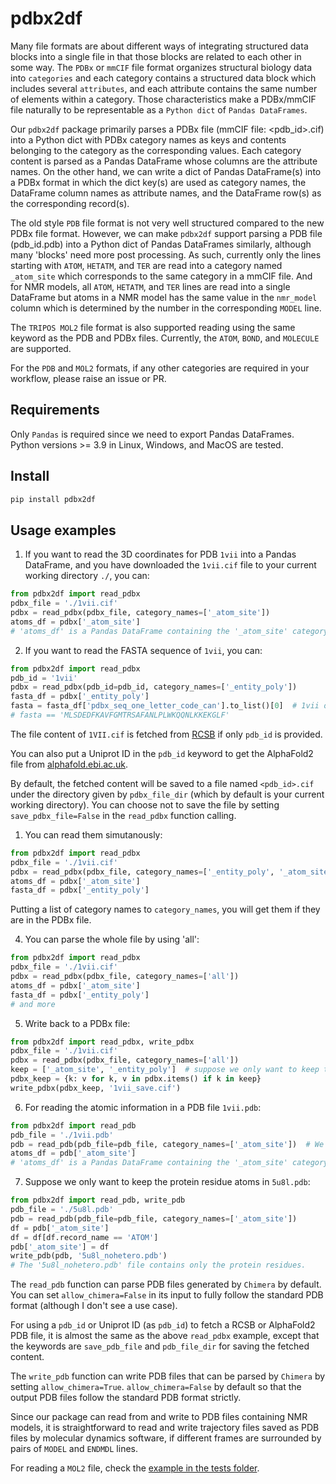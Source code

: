 # pdbx2df

Many file formats are about different ways of integrating structured data blocks into a single file in that those blocks are related to each other in some way. The `PDBx` or `mmCIF` file format organizes structural biology data into `categories` and each category contains a structured data block which includes several `attributes`, and each attribute contains the same number of elements within a category. Those characteristics make a PDBx/mmCIF file naturally to be representable as a `Python dict` of `Pandas DataFrames`.

Our `pdbx2df` package primarily parses a PDBx file (mmCIF file: <pdb_id>.cif) into a Python dict with PDBx category names as keys and contents belonging to the category as the corresponding values. Each category content is parsed as a Pandas DataFrame whose columns are the attribute names. On the other hand, we can write a dict of Pandas DataFrame(s) into a PDBx format in which the dict key(s) are used as category names, the DataFrame column names as attribute names, and the DataFrame row(s) as the corresponding record(s).

The old style `PDB` file format is not very well structured compared to the new PDBx file format. However, we can make `pdbx2df` support parsing a PDB file (pdb_id.pdb) into a Python dict of Pandas DataFrames similarly, although many 'blocks' need more post processing. As such, currently only the lines starting with `ATOM`, `HETATM`, and `TER` are read into a category named `_atom_site` which corresponds to the same category in a mmCIF file. And for NMR models, all `ATOM`, `HETATM`, and `TER` lines are read into a single DataFrame but atoms in a NMR model has the same value in the `nmr_model` column which is determined by the number in the corresponding `MODEL` line.

The `TRIPOS MOL2` file format is also supported reading using the same keyword as the PDB and PDBx files. Currently, the `ATOM`, `BOND`, and `MOLECULE` are supported.

For the `PDB` and `MOL2` formats, if any other categories are required in your workflow, please raise an issue or PR.

## Requirements

Only `Pandas` is required since we need to export Pandas DataFrames. Python versions >= 3.9 in Linux, Windows, and MacOS are tested.

## Install

```bash
pip install pdbx2df
```

## Usage examples

1. If you want to read the 3D coordinates for PDB `1vii` into a Pandas DataFrame, and you have downloaded the `1vii.cif` file to your current working directory `./`, you can:

```python
from pdbx2df import read_pdbx
pdbx_file = './1vii.cif'
pdbx = read_pdbx(pdbx_file, category_names=['_atom_site'])
atoms_df = pdbx['_atom_site']
# 'atoms_df' is a Pandas DataFrame containing the '_atom_site' category which has the detailed 3D coordinates for each atom.
```

2. If you want to read the FASTA sequence of `1vii`, you can:

```python
from pdbx2df import read_pdbx
pdb_id = '1vii'
pdbx = read_pdbx(pdb_id=pdb_id, category_names=['_entity_poly'])
fasta_df = pdbx['_entity_poly']
fasta = fasta_df['pdbx_seq_one_letter_code_can'].to_list()[0]  # 1vii only has one sequence
# fasta == 'MLSDEDFKAVFGMTRSAFANLPLWKQQNLKKEKGLF'
```

The file content of `1VII.cif` is fetched from [RCSB](https://files.rcsb.org/view/1VII.cif) if only `pdb_id` is provided.

You can also put a Uniprot ID in the `pdb_id` keyword to get the AlphaFold2 file from [alphafold.ebi.ac.uk](alphafold.ebi.ac.uk).

By default, the fetched content will be saved to a file named `<pdb_id>.cif` under the directory given by `pdbx_file_dir` (which by default is your current working directory). You can choose not to save the file by setting `save_pdbx_file=False` in the `read_pdbx` function calling.

1. You can read them simutanously:

```python
from pdbx2df import read_pdbx
pdbx_file = './1vii.cif'
pdbx = read_pdbx(pdbx_file, category_names=['_entity_poly', '_atom_site'])
atoms_df = pdbx['_atom_site']
fasta_df = pdbx['_entity_poly']
```

Putting a list of category names to `category_names`, you will get them if they are in the PDBx file.

4. You can parse the whole file by using 'all':

```python
from pdbx2df import read_pdbx
pdbx_file = './1vii.cif'
pdbx = read_pdbx(pdbx_file, category_names=['all'])
atoms_df = pdbx['_atom_site']
fasta_df = pdbx['_entity_poly']
# and more
```

5. Write back to a PDBx file:

```python
from pdbx2df import read_pdbx, write_pdbx
pdbx_file = './1vii.cif'
pdbx = read_pdbx(pdbx_file, category_names=['all'])
keep = ['_atom_site', '_entity_poly']  # suppose we only want to keep the FASTA sequence and 3D coordinates.
pdbx_keep = {k: v for k, v in pdbx.items() if k in keep}
write_pdbx(pdbx_keep, '1vii_save.cif')
```

6. For reading the atomic information in a PDB file `1vii.pdb`:

```python
from pdbx2df import read_pdb
pdb_file = './1vii.pdb'
pdb = read_pdb(pdb_file=pdb_file, category_names=['_atom_site'])  # We use '_atom_site' here to mirror the mmCIF format and it is the default
atoms_df = pdb['_atom_site']
# 'atoms_df' is a Pandas DataFrame containing the '_atom_site' category which has the detailed 3D coordinates for each atom.
```

7. Suppose we only want to keep the protein residue atoms in `5u8l.pdb`:

```python
from pdbx2df import read_pdb, write_pdb
pdb_file = './5u8l.pdb'
pdb = read_pdb(pdb_file=pdb_file, category_names=['_atom_site'])
df = pdb['_atom_site']
df = df[df.record_name == 'ATOM']
pdb['_atom_site'] = df
write_pdb(pdb, '5u8l_nohetero.pdb')
# The '5u8l_nohetero.pdb' file contains only the protein residues.
```

The `read_pdb` function can parse PDB files generated by `Chimera` by default. You can set `allow_chimera=False` in its input to fully follow the standard PDB format (although I don't see a use case).

For using a `pdb_id` or Uniprot ID (as `pdb_id`) to fetch a RCSB or AlphaFold2 PDB file, it is almost the same as the above `read_pdbx` example, except that the keywords are `save_pdb_file` and `pdb_file_dir` for saving the fetched content.

The `write_pdb` function can write PDB files that can be parsed by `Chimera` by setting `allow_chimera=True`. `allow_chimera=False` by default so that the output PDB files follow the standard PDB format strictly.

Since our package can read from and write to PDB files containing NMR models, it is straightforward to read and write trajectory files saved as PDB files by molecular dynamics software, if different frames are surrounded by pairs of `MODEL` and `ENDMDL` lines.

For reading a `MOL2` file, check the [example in the tests folder](https://github.com/Ruibin-Liu/pdbx2df/blob/main/pdbx2df/read_mol2.py).
